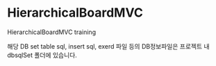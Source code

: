 # HierarchicalBoardMVC
HierarchicalBoardMVC training

해당 DB set table sql, insert sql, exerd 파일 등의 DB정보파일은 프로젝트 내 dbsqlSet 폴더에 있습니다.
